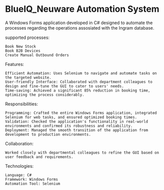# BlueIQ_Neuware Automation System

A Windows Forms application developed in C# designed to automate the processes regarding the operations assosiated with the Ingram database.

supported processes:

    Book New Stock
    Book B2B Devices
    Create Manual Outbound Orders
    
Features:

    Efficient Automation: Uses Selenium to navigate and automate tasks on the targeted website.
    User-friendly Interface: Collaborated with department colleagues to design and fine-tune the GUI to cater to users' needs.
    Time-saving: Achieved a significant 85% reduction in booking time, optimizing the process considerably.

Responsibilities:

    Programming: Crafted the entire Windows Forms application, integrated Selenium for web tasks, and ensured optimized booking times.
    Validation: Checked the application's functionality in real-world environments and confirmed its robustness and reliability.
    Deployment: Managed the smooth transition of the application from development to production environments.

Collaboration:

    Worked closely with departmental colleagues to refine the GUI based on user feedback and requirements.

Technologies:

    Language: C#
    Framework: Windows Forms
    Automation Tool: Selenium
